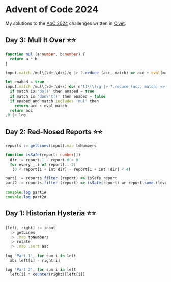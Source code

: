 # Advent of Code 2024

My solutions to the [AoC 2024](https://adventofcode.com/2024) challenges written in [Civet](https://civet.dev).

## Day 3: Mull It Over ⭐⭐

```ts
function mul (a:number, b:number) {
  return a * b
}

input.match /mul\(\d+,\d+\)/g |> ?.reduce (acc, match) => acc + eval(match), 0 |> log

let enabed = true
input.match /mul\(\d+,\d+\)|do(|n't)\(\)/g |> ?.reduce (acc, match) => 
  if match is 'do()' then enabed = true
  if match is 'don\'t()' then enabed = false
  if enabed and match.includes 'mul' then 
    return acc + eval match
  return acc
,0 |> log
```

## Day 2: Red-Nosed Reports ⭐⭐

```ts
reports := getLines(input).map toNumbers

function isSafe(report: number[])
  dir := report.1 - report.0 > 0
  for every _,i of report[..-2]
   (0 < report[i + int dir] - report[i + int !dir] < 4)

part1 := reports.filter (report) => isSafe report
part2 := reports.filter (report) => isSafe(report) or report.some (level, index) => isSafe report.toSpliced index, 1

console.log part1#
console.log part2#
```

## Day 1: Historian Hysteria ⭐⭐

```ts
[left, right] := input
  |> getLines
  |> .map toNumbers
  |> rotate
  |> .map .sort asc

log 'Part 1', for sum i in left
  abs left[i] - right[i]

log 'Part 2', for sum i in left
  left[i] * counter(right)[left[i]]
```
